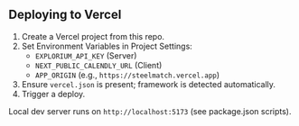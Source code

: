 ## Deploying to Vercel

1. Create a Vercel project from this repo.
2. Set Environment Variables in Project Settings:
   - `EXPLORIUM_API_KEY` (Server)
   - `NEXT_PUBLIC_CALENDLY_URL` (Client)
   - `APP_ORIGIN` (e.g., `https://steelmatch.vercel.app`)
3. Ensure `vercel.json` is present; framework is detected automatically.
4. Trigger a deploy.

Local dev server runs on `http://localhost:5173` (see package.json scripts).


